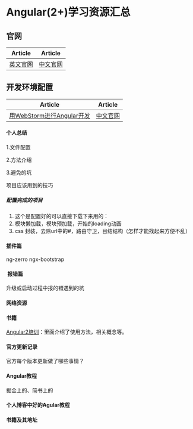 # Angular(2+)学习资源汇总

## 官网
| Article | Article |
| --------- | --------- |
|[英文官网](https://angular.io/)|[中文官网](https://www.angular.cn/)|

## 开发环境配置
| Article | Article |
| --------- | --------- |
|[用WebStorm进行Angular开发](http://blog.csdn.net/pointer_v/article/details/55096197)|[中文官网](https://www.angular.cn/)|


#### 个人总结
1.文件配置   

2.方法介绍  

3.避免的坑  

项目应该用到的技巧  

##### 配置完成的项目  
1. 这个是配置好的可以直接下载下来用的：  
2. 模块懒加载，模块预加载，开始的loading动画
3. css 封装，去除url中的#，路由守卫，目结结构（怎样才能找起来方便不乱）

#### 插件篇
ng-zerro
ngx-bootstrap

####  报错篇
升级或启动过程中报的错遇到的坑

#### 网络资源


#### 书籍
[Angular2培训](https://zhangchen915.gitbooks.io/angular2-training/content/content/vs_react.html)：里面介绍了使用方法，相关概念等。


#### 官方更新记录
官方每个版本更新做了哪些事情？

#### Angular教程
掘金上的、简书上的

#### 个人博客中好的Agular教程

#### 书籍及其地址

